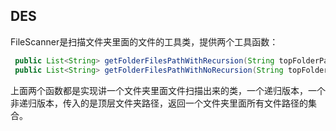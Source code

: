 ## DES 

FileScanner是扫描文件夹里面的文件的工具类，提供两个工具函数：
```java
 public List<String> getFolderFilesPathWithRecursion(String topFolderPath){}
 public List<String> getFolderFilesPathWithNoRecursion(String topFolderPath){}
```
上面两个函数都是实现讲一个文件夹里面文件扫描出来的类，一个递归版本，一个非递归版本，传入的是顶层文件夹路径，返回一个文件夹里面所有文件路径的集合。
